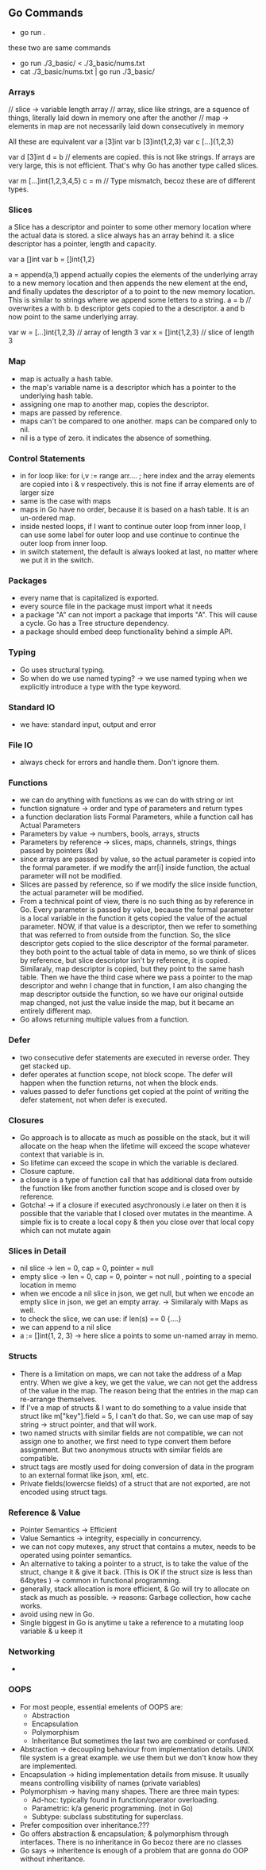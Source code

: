 ## Go Commands
 - go run .

 these two are same commands
 - go run ./3_basic/ < ./3_basic/nums.txt
 - cat ./3_basic/nums.txt | go run ./3_basic/






### Arrays
// slice -> variable length array
// array, slice like strings, are a squence of things, literally laid down in memory one after the another
// map -> elements in map are not necessarily laid down consecutively in memory

All these are equivalent
var a [3]int
var b [3]int{1,2,3}
var c [...]{1,2,3}

var d [3]int
d = b // elements are copied. this is not like strings. If arrays are very large, this is not efficient. That's why Go has another type called slices.

var m [...]int{1,2,3,4,5}
c = m // Type mismatch, becoz these are of different types.

### Slices
a Slice has a descriptor and pointer to some other memory location where the actual data is stored. a slice always has an array behind it.
a slice descriptor has a pointer, length and capacity. 

var a []int
var b = []int{1,2}

a = append(a,1)
append actually copies the elements of the underlying array to a new memory location and then appends the new element at the end, and finally updates the descriptor of a to point to the new memory location.
This is similar to strings where we append some letters to a string.
a = b // overwrites a with b. b descriptor gets copied to the a descriptor. a and b now point to the same underlying array. 

var w = [...]int{1,2,3} // array of length 3
var x = []int{1,2,3} // slice of length 3


### Map
- map is actually a hash table.
- the map's variable name is a descriptor which has a pointer to the underlying hash table.
- assigning one map to another map, copies the descriptor.
- maps are passed by reference.
- maps can't be compared to one another. maps can be compared only to nil.
- nil is a type of zero. it indicates the absence of something.

### Control Statements
- in for loop like: for i,v := range arr.... ; here index and the array elements are copied into i & v respectively. this is not fine if array elements are of larger size
- same is the case with maps
- maps in Go have no order, because it is based on a hash table. It is an un-ordered map.
- inside nested loops, if I want to continue outer loop from inner loop, I can use some label for outer loop and use continue <label> to continue the outer loop from inner loop.
- in switch statement, the default is always looked at last, no matter where we put it in the switch.

### Packages
- every name that is capitalized is exported.
- every source file in the package must import what it needs
- a package "A" can not import a package that imports "A". This will cause a cycle. Go has a Tree structure dependency.
- a package should embed deep functionality behind a simple API.

### Typing
- Go uses structural typing.
- So when do we use named typing? -> we use named typing when we explicitly introduce a type with the type keyword.

### Standard IO
- we have: standard input, output and error

### File IO
- always check for errors and handle them. Don't ignore them.

### Functions
- we can do anything with functions as we can do with string or int
- function signature -> order and type of parameters and return types
- a function declaration lists Formal Parameters, while a function call has Actual Parameters
- Parameters by value -> numbers, bools, arrays, structs
- Parameters by reference -> slices, maps, channels, strings, things passed by pointers (&x)
- since arrays are passed by value, so the actual parameter is copied into the formal parameter. if we modify the arr[i] inside function, the actual parameter will not be modified. 
- Slices are passed by reference, so if we modify the slice inside function, the actual parameter will be modified.
- From a technical point of view, there is no such thing as by reference in Go. Every parameter is passed by value, because the formal parameter is a local variable in the function it gets copied  the value of the actual parameter. NOW, if that value is a descriptor, then we refer to something that was referred to from outside from the function. So, the slice descriptor gets copied to the slice descriptor of the formal parameter. they both point to the actual table of data in memo, so we think of slices by reference, but slice descriptor isn't by reference, it is copied. Similaraly, map descriptor is copied, but they point to the same hash table. Then we have the third case where we pass a pointer to the map descriptor and wehn I change that in function, I am also changing the map descriptor outside the function, so we have our original outside map changed, not just the value inside the map, but it became an entirely different map.
- Go allows returning multiple values from a function.

### Defer
- two consecutive defer statements are executed in reverse order. They get stacked up.
- defer operates at function scope, not block scope. The defer will happen when the function returns, not when the block ends.
- values passed to defer functions get copied at the point of writing the defer statement, not when  defer is executed.

### Closures
- Go approach is to allocate as much as possible on the stack, but it will allocate on the heap when the lifetime will exceed the scope whatever context that variable is in.
- So lifetime can exceed the scope in which  the variable is declared.
- Closure capture.
- a closure is a type of function call that has additional data from outside the function like from another function scope and is closed over by reference.
- Gotcha! -> if a closure if executed asychronously i.e later on then it is possible that the variable that I closed over mutates in the meantime. A simple fix is to create a local copy & then you close over that local copy which can not mutate again

### Slices in Detail
- nil slice -> len = 0, cap = 0, pointer = null
- empty slice -> len = 0, cap = 0, pointer = not null , pointing to a special location in memo
- when we encode a nil slice in json, we get null, but when we encode an empty slice in json, we get an empty array. -> Similaraly with Maps as well.
- to check the slice, we can use: if len(s) == 0 {....} 
- we can append to a nil slice
- a := []int{1, 2, 3} -> here slice a points to some un-named array in memo.


### Structs
- There is a limitation on maps, we can not take the address of a Map entry. When we give a key, we get the value, we can not get the address of the value in the map. The reason being that the entries in the map can re-arrange themselves.
- If I've a map of structs & I want to do something to a value inside that struct like m["key"].field = 5, I can't do that. So, we can use map of say string -> struct pointer, and that will work.
- two named structs with similar fields are not compatible, we can not assign one to another, we first need to type convert them before assignment. But two anonymous structs with similar fields are compatible.
- struct tags are mostly used for doing conversion of data in the program to an external format like json, xml, etc.
- Private fields(lowercse fields) of a struct that are not exported, are not encoded using struct tags.

### Reference & Value
- Pointer Semantics -> Efficient
- Value Semantics -> integrity, especially in concurrency.
- we can not copy mutexes, any struct that contains a mutex, needs to be operated using pointer semantics.
- An alternative to taking a pointer to a struct, is to take the value of the struct, change it & give it back. (This is OK if the struct size is less than 64bytes ) -> common in functional programming.
- generally, stack allocation is more efficient, & Go will try to allocate on stack as much as possible. -> reasons: Garbage collection, how cache works.
- avoid using new in Go.
- Single biggest in Go is anytime u take a reference to a mutating loop variable & u keep it

### Networking
- 

### OOPS
- For most people, essential emelents of OOPS are:
    - Abstraction
    - Encapsulation
    - Polymorphism
    - Inheritance
        But sometimes the last two are combined or confused.
- Abstraction -> decoupling behaviour from implementation details. UNIX file system is a great example. we use them but we don't know how they are implemented.
- Encapsulation -> hiding implementation details from misuse. It usually means controlling visibility of names (private variables)
- Polymorphism -> having many shapes. There are three main types:
    - Ad-hoc: typically found in function/operator overloading.
    - Parametric: k/a generic programming. (not in Go)
    - Subtype: subclass substituting for superclass.
- Prefer composition over inheritance.???
- Go offers abstraction & encapsulation; & polymorphism through interfaces. There is no inheritance in Go becoz there are no classes
- Go says -> inheritence is enough of a problem that are gonna do OOP without inheritance.
